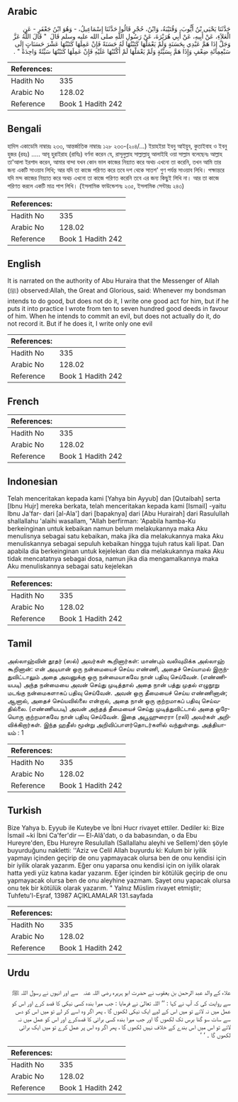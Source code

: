 ## Arabic


<div dir="rtl" lang="ar" style={{fontSize:'larger',backgroundColor:'#f8f9fa',padding:20}}>
حَدَّثَنَا يَحْيَى بْنُ أَيُّوبَ، وَقُتَيْبَةُ، وَابْنُ، حُجْرٍ قَالُوا حَدَّثَنَا إِسْمَاعِيلُ، - وَهُوَ ابْنُ جَعْفَرٍ - عَنِ الْعَلاَءِ، عَنْ أَبِيهِ، عَنْ أَبِي هُرَيْرَةَ، عَنْ رَسُولِ اللَّهِ صلى الله عليه وسلم قَالَ ‏ "‏ قَالَ اللَّهُ عَزَّ وَجَلَّ إِذَا هَمَّ عَبْدِي بِحَسَنَةٍ وَلَمْ يَعْمَلْهَا كَتَبْتُهَا لَهُ حَسَنَةً فَإِنْ عَمِلَهَا كَتَبْتُهَا عَشْرَ حَسَنَاتٍ إِلَى سَبْعِمِائَةِ ضِعْفٍ وَإِذَا هَمَّ بِسَيِّئَةٍ وَلَمْ يَعْمَلْهَا لَمْ أَكْتُبْهَا عَلَيْهِ فَإِنْ عَمِلَهَا كَتَبْتُهَا سَيِّئَةً وَاحِدَةً ‏"‏ ‏.‏
</div>
<div style={{backgroundColor:'#f8f9fa',padding:20, marginBottom: 10}}><table> <thead> <tr> <th>References:</th> <th></th> </tr> </thead> <tbody><tr><td>Hadith No</td><td>335</td></tr><tr><td>Arabic No</td><td>128.02</td></tr><tr><td>Reference</td><td>Book 1 Hadith 242</td></tr></tbody></table></div>

## Bengali


<div dir="ltr" lang="bn" style={{fontSize:'larger',backgroundColor:'#f8f9fa',padding:20}}>
হাদিস একাডেমি নাম্বারঃ ২৩৩, আন্তর্জাতিক নাম্বারঃ ১২৮ ২৩৩-(২০৪/...) ইয়াহইয়া ইবনু আইয়ুব, কুতাইবাহ ও ইবনু হুজর (রহঃ) ..... আবূ হুরাইরাহ (রাযিঃ) বর্ণনা করেন যে, রাসূলুল্লাহ সাল্লাল্লাহু আলাইহি ওয়া সাল্লাম বলেছেনঃ আল্লাহ তা'আলা ইরশাদ করেন, আমার বান্দা যখন কোন ভাল কাজের নিয়্যাত করে অথচ এখনো তা করেনি, তখন আমি তার জন্য একটি সাওয়াব লিখি; আর যদি তা কাজে পরিণত করে তবে দশ থেকে সাতশ' গুণ পর্যন্ত সাওয়াব লিখি। পক্ষান্তরে যদি মন্দ কাজের নিয়্যাত করে অথচ এখনো তা কাজে পরিণত করেনি তবে এর জন্য কিছুই লিখি না। আর তা কাজে পরিণত করলে একটি মাত্র পাপ লিখি। (ইসলামিক ফাউন্ডেশনঃ ২৩৫, ইসলামিক সেন্টারঃ ২৪৩)
</div>
<div style={{backgroundColor:'#f8f9fa',padding:20, marginBottom: 10}}><table> <thead> <tr> <th>References:</th> <th></th> </tr> </thead> <tbody><tr><td>Hadith No</td><td>335</td></tr><tr><td>Arabic No</td><td>128.02</td></tr><tr><td>Reference</td><td>Book 1 Hadith 242</td></tr></tbody></table></div>

## English


<div dir="ltr" lang="en" style={{fontSize:'larger',backgroundColor:'#f8f9fa',padding:20}}>
It is narrated on the authority of Abu Huraira that the Messenger of Allah (ﷺ) observed:Allah, the Great and Glorious, said: Whenever my bondsman intends to do good, but does not do it, I write one good act for him, but if he puts it into practice I wrote from ten to seven hundred good deeds in favour of him. When he intends to commit an evil, but does not actually do it, do not record it. But if he does it, I write only one evil
</div>
<div style={{backgroundColor:'#f8f9fa',padding:20, marginBottom: 10}}><table> <thead> <tr> <th>References:</th> <th></th> </tr> </thead> <tbody><tr><td>Hadith No</td><td>335</td></tr><tr><td>Arabic No</td><td>128.02</td></tr><tr><td>Reference</td><td>Book 1 Hadith 242</td></tr></tbody></table></div>

## French


<div dir="ltr" lang="fr" style={{fontSize:'larger',backgroundColor:'#f8f9fa',padding:20}}>

</div>
<div style={{backgroundColor:'#f8f9fa',padding:20, marginBottom: 10}}><table> <thead> <tr> <th>References:</th> <th></th> </tr> </thead> <tbody><tr><td>Hadith No</td><td>335</td></tr><tr><td>Arabic No</td><td>128.02</td></tr><tr><td>Reference</td><td>Book 1 Hadith 242</td></tr></tbody></table></div>

## Indonesian


<div dir="ltr" lang="id" style={{fontSize:'larger',backgroundColor:'#f8f9fa',padding:20}}>
Telah menceritakan kepada kami [Yahya bin Ayyub] dan [Qutaibah] serta [Ibnu Hujr] mereka berkata, telah menceritakan kepada kami [Ismail] -yaitu Ibnu Ja'far- dari [al-Ala'] dari [bapaknya] dari [Abu Hurairah] dari Rasulullah shallallahu 'alaihi wasallam, "Allah berfirman: 'Apabila hamba-Ku berkeinginan untuk kebaikan namun belum melakukannya maka Aku menulisnya sebagai satu kebaikan, maka jika dia melakukannya maka Aku menuliskannya sebagai sepuluh kebaikan hingga tujuh ratus kali lipat. Dan apabila dia berkeinginan untuk kejelekan dan dia melakukannya maka Aku tidak mencatatnya sebagai dosa, namun jika dia mengamalkannya maka Aku menuliskannya sebagai satu kejelekan
</div>
<div style={{backgroundColor:'#f8f9fa',padding:20, marginBottom: 10}}><table> <thead> <tr> <th>References:</th> <th></th> </tr> </thead> <tbody><tr><td>Hadith No</td><td>335</td></tr><tr><td>Arabic No</td><td>128.02</td></tr><tr><td>Reference</td><td>Book 1 Hadith 242</td></tr></tbody></table></div>

## Tamil


<div dir="ltr" lang="ta" style={{fontSize:'larger',backgroundColor:'#f8f9fa',padding:20}}>
அல்லாஹ்வின் தூதர் (ஸல்) அவர்கள் கூறினார்கள்: மாண்பும் வலிவுமிக்க அல்லாஹ் கூறினான்: என் அடியான் ஒரு நன்மையைச் செய்ய எண்ணி, அதைச் செய்யாமல் இருந்துவிட்டாலும் அதை அவனுக்கு ஒரு நன்மையாகவே நான் பதிவு செய்வேன். (எண்ணியபடி) அந்த நன்மையை அவன் செய்து முடித்தால் அதை நான் பத்து முதல் எழுநூறு மடங்கு நன்மைகளாகப் பதிவு செய்வேன். அவன் ஒரு தீமையைச் செய்ய எண்ணினான்; ஆனால், அதைச் செய்யவில்லை என்றால், அதை நான் ஒரு குற்றமாகப் பதிவு செய்வதில்லை. (எண்ணியபடி) அவன் அந்தத் தீமையைச் செய்து முடித்துவிட்டால் அதை ஒரேயொரு குற்றமாகவே நான் பதிவு செய்வேன். இதை அபூஹுரைரா (ரலி) அவர்கள் அறிவிக்கிறார்கள். இந்த ஹதீஸ் மூன்று அறிவிப்பாளர்தொடர்களில் வந்துள்ளது. அத்தியாயம் : 1
</div>
<div style={{backgroundColor:'#f8f9fa',padding:20, marginBottom: 10}}><table> <thead> <tr> <th>References:</th> <th></th> </tr> </thead> <tbody><tr><td>Hadith No</td><td>335</td></tr><tr><td>Arabic No</td><td>128.02</td></tr><tr><td>Reference</td><td>Book 1 Hadith 242</td></tr></tbody></table></div>

## Turkish


<div dir="ltr" lang="tr" style={{fontSize:'larger',backgroundColor:'#f8f9fa',padding:20}}>
Bize Yahya b. Eyyub ile Kuteybe ve İbni Hucr rivayet ettiler. Dediler ki: Bize İsmail ~ki İbni Ca'fer'dir — El-Alâ'datı, o da babasından, o da Ebu Hureyre'den, Ebu Hureyre Resulullah (Sallallahu aleyhi ve Sellem)'den şöyle buyurduğunu nakletti: ''Aziz ve Celil Allah buyurdu ki: Kulum bir iyilik yapmayı içinden geçirip de onu yapmayacak olursa ben de onu kendisi için bir iyilik olarak yazarım. Eğer onu yaparsa onu kendisi için on iyilik olarak hatta yedi yüz katına kadar yazarım. Eğer içinden bir kötülük geçirip de onu yapmayacak olursa ben de onu aleyhine yazmam. Şayet onu yapacak olursa onu tek bir kötülük olarak yazarım. " Yalnız Müslim rivayet etmiştir; Tuhfetu'l-Eşraf, 13987 AÇIKLAMALAR 131.sayfada
</div>
<div style={{backgroundColor:'#f8f9fa',padding:20, marginBottom: 10}}><table> <thead> <tr> <th>References:</th> <th></th> </tr> </thead> <tbody><tr><td>Hadith No</td><td>335</td></tr><tr><td>Arabic No</td><td>128.02</td></tr><tr><td>Reference</td><td>Book 1 Hadith 242</td></tr></tbody></table></div>

## Urdu


<div dir="rtl" lang="ur" style={{fontSize:'larger',backgroundColor:'#f8f9fa',padding:20}}>
علاء کے والد عبد الرحمن بن یعقوب نے حضرت ابو ہریرہ ‌رضی ‌اللہ ‌عنہ ‌ ‌ سے اور انہوں نے رسول اللہ ﷺ سے روایت کی کہ آپ نے کہا : ’’ اللہ تعالیٰ نے فرمایا : جب میرا بندہ کسی نیکی کا قصد کرے اور اس کو عمل میں نہ لائے تو میں اس کے لیے ایک نیکی لکھوں گا ، پھر اگر وہ اسے کر لے تو میں اس کو دس سے سات سو گنا برس تک لکھوں گا اور جب میرا بندہ کسی برائی کا قصدکرے اور اس کو عمل میں نہ لائے تو اس میں اس بندے کے خلاف نہیں لکھوں گا ، پھر اگر وہ اس پر عمل کرے تو میں ایک برائی لکھوں گا ۔ ‘ ‘
</div>
<div style={{backgroundColor:'#f8f9fa',padding:20, marginBottom: 10}}><table> <thead> <tr> <th>References:</th> <th></th> </tr> </thead> <tbody><tr><td>Hadith No</td><td>335</td></tr><tr><td>Arabic No</td><td>128.02</td></tr><tr><td>Reference</td><td>Book 1 Hadith 242</td></tr></tbody></table></div>